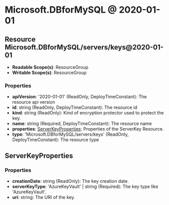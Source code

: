 # Microsoft.DBforMySQL @ 2020-01-01

## Resource Microsoft.DBforMySQL/servers/keys@2020-01-01
* **Readable Scope(s)**: ResourceGroup
* **Writable Scope(s)**: ResourceGroup
### Properties
* **apiVersion**: '2020-01-01' (ReadOnly, DeployTimeConstant): The resource api version
* **id**: string (ReadOnly, DeployTimeConstant): The resource id
* **kind**: string (ReadOnly): Kind of encryption protector used to protect the key.
* **name**: string (Required, DeployTimeConstant): The resource name
* **properties**: [ServerKeyProperties](#serverkeyproperties): Properties of the ServerKey Resource.
* **type**: 'Microsoft.DBforMySQL/servers/keys' (ReadOnly, DeployTimeConstant): The resource type

## ServerKeyProperties
### Properties
* **creationDate**: string (ReadOnly): The key creation date.
* **serverKeyType**: 'AzureKeyVault' | string (Required): The key type like 'AzureKeyVault'.
* **uri**: string: The URI of the key.

